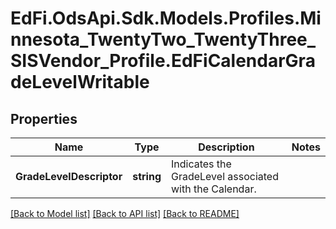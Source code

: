 # EdFi.OdsApi.Sdk.Models.Profiles.Minnesota_TwentyTwo_TwentyThree_SISVendor_Profile.EdFiCalendarGradeLevelWritable
## Properties

Name | Type | Description | Notes
------------ | ------------- | ------------- | -------------
**GradeLevelDescriptor** | **string** | Indicates the GradeLevel associated with the Calendar. | 

[[Back to Model list]](../README.md#documentation-for-models) [[Back to API list]](../README.md#documentation-for-api-endpoints) [[Back to README]](../README.md)

